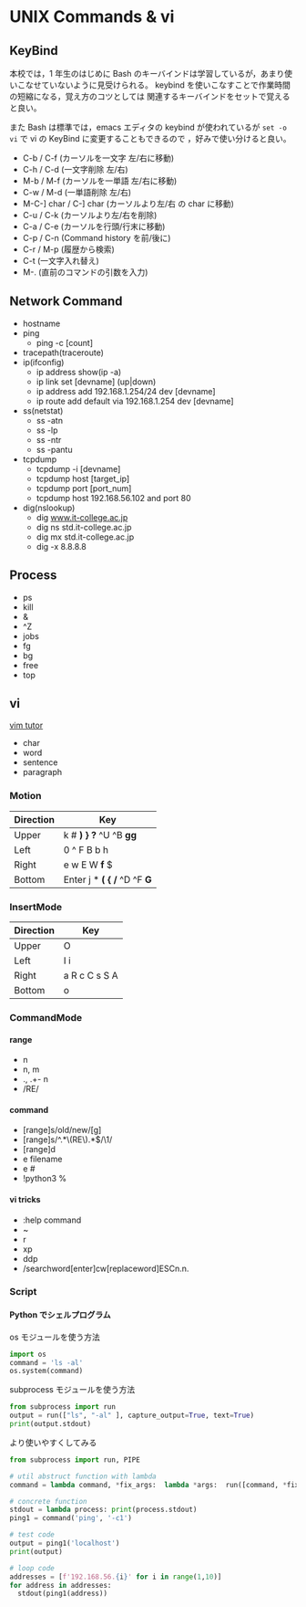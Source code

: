 # UNIX Commands & vi

## KeyBind

本校では，1 年生のはじめに Bash のキーバインドは学習しているが，あまり使いこなせていないように見受けられる。
keybind を使いこなすことで作業時間の短縮になる，覚え方のコツとしては
関連するキーバインドをセットで覚えると良い。

また Bash は標準では，emacs エディタの keybind が使われているが
`set -o vi` で vi の KeyBind に変更することもできるので ，好みで使い分けると良い。

- C-b / C-f (カーソルを一文字 左/右に移動)
- C-h / C-d (一文字削除 左/右)
- M-b / M-f (カーソルを一単語 左/右に移動)
- C-w / M-d (一単語削除 左/右)
- M-C-] char / C-] char (カーソルより左/右 の char に移動)
- C-u / C-k (カーソルより左/右を削除)
- C-a / C-e (カーソルを行頭/行末に移動)
- C-p / C-n (Command history を前/後に)
- C-r / M-p (履歴から検索)
- C-t (一文字入れ替え)
- M-. (直前のコマンドの引数を入力)

## Network Command

- hostname
- ping
  - ping -c [count]
- tracepath(traceroute)
- ip(ifconfig)
  - ip address show(ip -a)
  - ip link set [devname] (up|down)
  - ip address add 192.168.1.254/24 dev [devname]
  - ip route add default via 192.168.1.254 dev [devname]
- ss(netstat)
  - ss -atn
  - ss -lp
  - ss -ntr
  - ss -pantu
- tcpdump
  - tcpdump -i [devname]
  - tcpdump host [target_ip]
  - tcpdump port [port_num]
  - tcpdump host 192.168.56.102 and port 80
- dig(nslookup)
  - dig www.it-college.ac.jp
  - dig ns std.it-college.ac.jp
  - dig mx std.it-college.ac.jp
  - dig -x 8.8.8.8

## Process

- ps
- kill
- &
- ^Z
- jobs
- fg
- bg
- free
- top

## vi

[vim tutor](https://gist.github.com/omas-public/d713308c82ec3bf69fc2f1024b399a31)

- char
- word
- sentence
- paragraph

### Motion

| Direction | Key                              |
| --------- | -------------------------------- |
| Upper     | k \# **) } ?** ^U ^B **gg**      |
| Left      | 0 ^ F B b h                      |
| Right     | e w E W **f** $                  |
| Bottom    | Enter j \* **( { /** ^D ^F **G** |

### InsertMode

| Direction | Key           |
| --------- | ------------- |
| Upper     | O             |
| Left      | I i           |
| Right     | a R c C s S A |
| Bottom    | o             |

### CommandMode

#### range

- n
- n, m
- ., .+- n
- /RE/

#### command

- [range]s/old/new/[g]
- [range]s/^.\*\\(RE\\).\*$/\1/
- [range]d
- e filename
- e #
- !python3 %

#### vi tricks

- :help command
- ~
- r
- xp
- ddp
- /searchword[enter]cw[replaceword]ESCn.n.

### Script

#### Python でシェルプログラム

os モジュールを使う方法

```py
import os
command = 'ls -al'
os.system(command)
```

subprocess モジュールを使う方法

```py
from subprocess import run
output = run(["ls", "-al" ], capture_output=True, text=True)
print(output.stdout)
```

より使いやすくしてみる

```py
from subprocess import run, PIPE

# util abstruct function with lambda
command = lambda command, *fix_args:  lambda *args:  run([command, *fix_args, *args], capture_output=True, text=True)

# concrete function
stdout = lambda process: print(process.stdout)
ping1 = command('ping', '-c1')

# test code
output = ping1('localhost')
print(output)

# loop code
addresses = [f'192.168.56.{i}' for i in range(1,10)]
for address in addresses:
  stdout(ping1(address))
```
